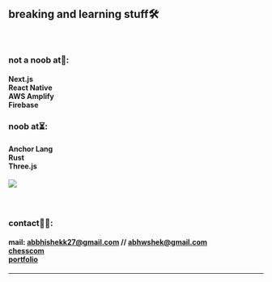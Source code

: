 ## breaking and learning stuff🛠️
### <br/> <p>not a noob at🗿:</p>
#### <div> Next.js <div>React Native <div>AWS Amplify <div>Firebase</div> </div> </div></div> 
### <p>noob at⏳:</p>
#### <div> Anchor Lang <div>Rust <div>Three.js</div> </div> </div>


<div>
  <img src="https://github-readme-stats.vercel.app/api/top-langs/?username=a20hek&layout=compact&langs_count=10" />
</div>



### <br/> <p>contact🤝🏽:</p>
#### <div>mail: abbhishekk27@gmail.com // abhwshek@gmail.com <div> <a href="https://chess.com/wtfabhishek">chesscom  </a>  <div> <a href="https://abhishek27.com">portfolio  </a> </div> </div></div>


---
